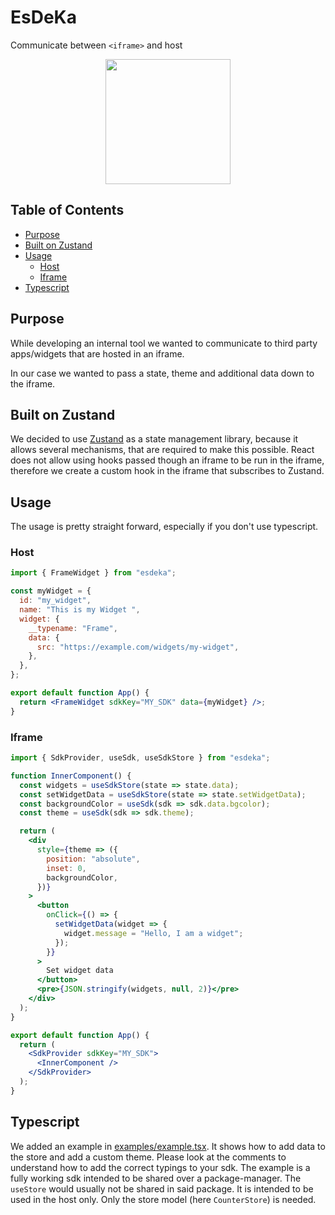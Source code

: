 # EsDeKa

Communicate between `<iframe>` and host

<p align="center">
  <img src="https://github.com/pixelass/esdeka/blob/main/resources/logo.svg" alt="" width="200"/>
</p>

<!--
![Codacy coverage](https://img.shields.io/codacy/coverage/a22d58431d614c798ac08fd5414b419e?style=for-the-badge)
![Codacy grade](https://img.shields.io/codacy/grade/a22d58431d614c798ac08fd5414b419e?style=for-the-badge)
-->

## Table of Contents

<!-- toc -->

- [Purpose](#purpose)
- [Built on Zustand](#built-on-zustand)
- [Usage](#usage)
  - [Host](#host)
  - [Iframe](#iframe)
- [Typescript](#typescript)

<!-- tocstop -->

## Purpose

While developing an internal tool we wanted to communicate to third party apps/widgets that are
hosted in an iframe.

In our case we wanted to pass a state, theme and additional data down to the iframe.

## Built on Zustand

We decided to use [Zustand](https://github.com/pmndrs/zustand) as a state management library,
because it allows several mechanisms, that are required to make this possible. React does not allow
using hooks passed though an iframe to be run in the iframe, therefore we create a custom hook in
the iframe that subscribes to Zustand.

## Usage

The usage is pretty straight forward, especially if you don't use typescript.

### Host

```jsx
import { FrameWidget } from "esdeka";

const myWidget = {
  id: "my_widget",
  name: "This is my Widget ",
  widget: {
    __typename: "Frame",
    data: {
      src: "https://example.com/widgets/my-widget",
    },
  },
};

export default function App() {
  return <FrameWidget sdkKey="MY_SDK" data={myWidget} />;
}
```

### Iframe

```jsx
import { SdkProvider, useSdk, useSdkStore } from "esdeka";

function InnerComponent() {
  const widgets = useSdkStore(state => state.data);
  const setWidgetData = useSdkStore(state => state.setWidgetData);
  const backgroundColor = useSdk(sdk => sdk.data.bgcolor);
  const theme = useSdk(sdk => sdk.theme);

  return (
    <div
      style={theme => ({
        position: "absolute",
        inset: 0,
        backgroundColor,
      })}
    >
      <button
        onClick={() => {
          setWidgetData(widget => {
            widget.message = "Hello, I am a widget";
          });
        }}
      >
        Set widget data
      </button>
      <pre>{JSON.stringify(widgets, null, 2)}</pre>
    </div>
  );
}

export default function App() {
  return (
    <SdkProvider sdkKey="MY_SDK">
      <InnerComponent />
    </SdkProvider>
  );
}
```

## Typescript

We added an example in [examples/example.tsx](./examples/example.tsx). It shows how to add data to
the store and add a custom theme. Please look at the comments to understand how to add the correct
typings to your sdk. The example is a fully working sdk intended to be shared over a
package-manager. The `useStore` would usually not be shared in said package. It is intended to be
used in the host only. Only the store model (here `CounterStore`) is needed.
